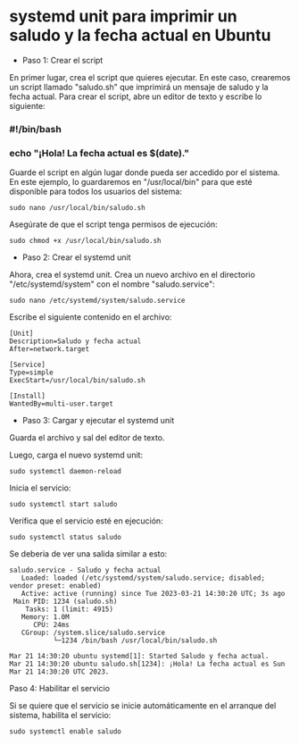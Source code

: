 # systemd unit para imprimir un saludo y la fecha actual en Ubuntu

* Paso 1: Crear el script

En primer lugar, crea el script que quieres ejecutar. En este caso, crearemos un script llamado "saludo.sh" que imprimirá un mensaje de saludo y la fecha actual. Para crear el script, abre un editor de texto y escribe lo siguiente:

### #!/bin/bash

### echo "¡Hola! La fecha actual es $(date)."

Guarde el script en algún lugar donde pueda ser accedido por el sistema. En este ejemplo, lo guardaremos en "/usr/local/bin" para que esté disponible para todos los usuarios del sistema:

`sudo nano /usr/local/bin/saludo.sh`

Asegúrate de que el script tenga permisos de ejecución:

`sudo chmod +x /usr/local/bin/saludo.sh`

* Paso 2: Crear el systemd unit

Ahora, crea el systemd unit. Crea un nuevo archivo en el directorio "/etc/systemd/system" con el nombre "saludo.service":

`sudo nano /etc/systemd/system/saludo.service`

Escribe el siguiente contenido en el archivo:
```
[Unit]
Description=Saludo y fecha actual
After=network.target

[Service]
Type=simple
ExecStart=/usr/local/bin/saludo.sh

[Install]
WantedBy=multi-user.target
```

* Paso 3: Cargar y ejecutar el systemd unit

Guarda el archivo y sal del editor de texto.

Luego, carga el nuevo systemd unit:

`sudo systemctl daemon-reload`

Inicia el servicio:

`sudo systemctl start saludo`

Verifica que el servicio esté en ejecución:


`sudo systemctl status saludo`

Se deberia de ver una salida similar a esto:
```
saludo.service - Saludo y fecha actual
   Loaded: loaded (/etc/systemd/system/saludo.service; disabled; vendor preset: enabled)
   Active: active (running) since Tue 2023-03-21 14:30:20 UTC; 3s ago
 Main PID: 1234 (saludo.sh)
    Tasks: 1 (limit: 4915)
   Memory: 1.0M
      CPU: 24ms
   CGroup: /system.slice/saludo.service
           └─1234 /bin/bash /usr/local/bin/saludo.sh

Mar 21 14:30:20 ubuntu systemd[1]: Started Saludo y fecha actual.
Mar 21 14:30:20 ubuntu saludo.sh[1234]: ¡Hola! La fecha actual es Sun Mar 21 14:30:20 UTC 2023.
```

Paso 4: Habilitar el servicio

Si se quiere que el servicio se inicie automáticamente en el arranque del sistema, habilita el servicio:

`sudo systemctl enable saludo`
